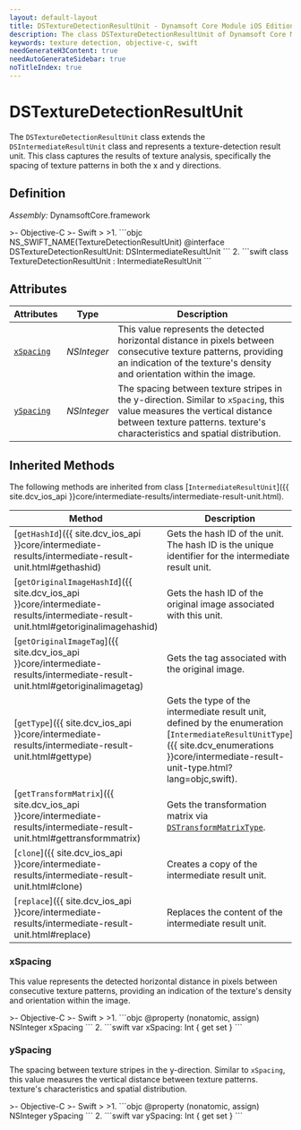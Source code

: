 ```yaml
---
layout: default-layout
title: DSTextureDetectionResultUnit - Dynamsoft Core Module iOS Edition API Reference
description: The class DSTextureDetectionResultUnit of Dynamsoft Core Module represents an intermediate result unit for texture detection, which contains the x-direction spacing and y-direction spacing of the texture stripes.
keywords: texture detection, objective-c, swift
needGenerateH3Content: true
needAutoGenerateSidebar: true
noTitleIndex: true
---
```


# DSTextureDetectionResultUnit

The `DSTextureDetectionResultUnit` class extends the `DSIntermediateResultUnit` class and represents a texture-detection result unit. This class captures the results of texture analysis, specifically the spacing of texture patterns in both the x and y directions.

## Definition

*Assembly:* DynamsoftCore.framework

<div class="sample-code-prefix"></div>
>- Objective-C
>- Swift
>
>1. 
```objc
NS_SWIFT_NAME(TextureDetectionResultUnit)
@interface DSTextureDetectionResultUnit: DSIntermediateResultUnit
```
2. 
```swift
class TextureDetectionResultUnit : IntermediateResultUnit
```

## Attributes

| Attributes | Type | Description |
| ---------- | ---- | ----------- |
| [`xSpacing`](#xspacing) | *NSInteger* | This value represents the detected horizontal distance in pixels between consecutive texture patterns, providing an indication of the texture's density and orientation within the image. |
| [`ySpacing`](#yspacing) | *NSInteger* | The spacing between texture stripes in the y-direction. Similar to `xSpacing`, this value measures the vertical distance between texture patterns. texture's characteristics and spatial distribution. |

## Inherited Methods

The following methods are inherited from class [`IntermediateResultUnit`]({{ site.dcv_ios_api }}core/intermediate-results/intermediate-result-unit.html).

| Method | Description |
|------- |-------------|
| [`getHashId`]({{ site.dcv_ios_api }}core/intermediate-results/intermediate-result-unit.html#gethashid) | Gets the hash ID of the unit. The hash ID is the unique identifier for the intermediate result unit. |
| [`getOriginalImageHashId`]({{ site.dcv_ios_api }}core/intermediate-results/intermediate-result-unit.html#getoriginalimagehashid) | Gets the hash ID of the original image associated with this unit. |
| [`getOriginalImageTag`]({{ site.dcv_ios_api }}core/intermediate-results/intermediate-result-unit.html#getoriginalimagetag) | Gets the tag associated with the original image. |
| [`getType`]({{ site.dcv_ios_api }}core/intermediate-results/intermediate-result-unit.html#gettype) | Gets the type of the intermediate result unit, defined by the enumeration [`IntermediateResultUnitType`]({{ site.dcv_enumerations }}core/intermediate-result-unit-type.html?lang=objc,swift). |
| [`getTransformMatrix`]({{ site.dcv_ios_api }}core/intermediate-results/intermediate-result-unit.html#gettransformmatrix) | Gets the transformation matrix via [`DSTransformMatrixType`]({{site.dcv_enumerations}}/core/transform-matrix-type.html). |
| [`clone`]({{ site.dcv_ios_api }}core/intermediate-results/intermediate-result-unit.html#clone) | Creates a copy of the intermediate result unit. |
| [`replace`]({{ site.dcv_ios_api }}core/intermediate-results/intermediate-result-unit.html#replace) | Replaces the content of the intermediate result unit. |

### xSpacing

This value represents the detected horizontal distance in pixels between consecutive texture patterns, providing an indication of the texture's density and orientation within the image.

<div class="sample-code-prefix"></div>
>- Objective-C
>- Swift
>
>1. 
```objc
@property (nonatomic, assign) NSInteger xSpacing
```
2. 
```swift
var xSpacing: Int { get set }
```

### ySpacing

The spacing between texture stripes in the y-direction. Similar to `xSpacing`, this value measures the vertical distance between texture patterns. texture's characteristics and spatial distribution.

<div class="sample-code-prefix"></div>
>- Objective-C
>- Swift
>
>1. 
```objc
@property (nonatomic, assign) NSInteger ySpacing
```
2. 
```swift
var ySpacing: Int { get set }
```
